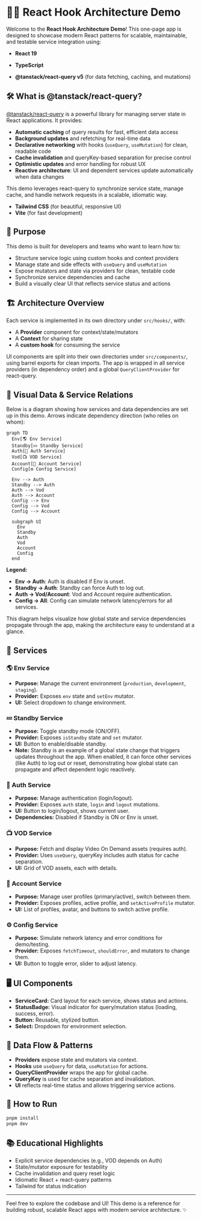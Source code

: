 # 🧑‍💻 React Hook Architecture Demo

Welcome to the **React Hook Architecture Demo**! This one-page app is designed to showcase modern React patterns for scalable, maintainable, and testable service integration using:

- **React 19**
- **TypeScript**

- **@tanstack/react-query v5** (for data fetching, caching, and mutations)

## 🛠️ What is @tanstack/react-query?

[@tanstack/react-query](https://tanstack.com/query/latest) is a powerful library for managing server state in React applications. It provides:

- **Automatic caching** of query results for fast, efficient data access
- **Background updates** and refetching for real-time data
- **Declarative networking** with hooks (`useQuery`, `useMutation`) for clean, readable code
- **Cache invalidation** and queryKey-based separation for precise control
- **Optimistic updates** and error handling for robust UX
- **Reactive architecture**: UI and dependent services update automatically when data changes

This demo leverages react-query to synchronize service state, manage cache, and handle network requests in a scalable, idiomatic way.

- **Tailwind CSS** (for beautiful, responsive UI)
- **Vite** (for fast development)

## 🎯 Purpose

This demo is built for developers and teams who want to learn how to:

- Structure service logic using custom hooks and context providers
- Manage state and side effects with `useQuery` and `useMutation`
- Expose mutators and state via providers for clean, testable code
- Synchronize service dependencies and cache
- Build a visually clear UI that reflects service status and actions


## 🏗️ Architecture Overview

Each service is implemented in its own directory under `src/hooks/`, with:

- A **Provider** component for context/state/mutators
- A **Context** for sharing state
- A **custom hook** for consuming the service

UI components are split into their own directories under `src/components/`, using barrel exports for clean imports. The app is wrapped in all service providers (in dependency order) and a global `QueryClientProvider` for react-query.

## 🔗 Visual Data & Service Relations

Below is a diagram showing how services and data dependencies are set up in this demo. Arrows indicate dependency direction (who relies on whom):

```mermaid
graph TD
  Env[🌎 Env Service]
  Standby[💤 Standby Service]
  Auth[🔐 Auth Service]
  Vod[📺 VOD Service]
  Account[👤 Account Service]
  Config[⚙️ Config Service]

  Env --> Auth
  Standby --> Auth
  Auth --> Vod
  Auth --> Account
  Config --> Env
  Config --> Vod
  Config --> Account

  subgraph UI
    Env
    Standby
    Auth
    Vod
    Account
    Config
  end
```

**Legend:**
- **Env → Auth**: Auth is disabled if Env is unset.
- **Standby → Auth**: Standby can force Auth to log out.
- **Auth → Vod/Account**: Vod and Account require authentication.
- **Config → All**: Config can simulate network latency/errors for all services.

This diagram helps visualize how global state and service dependencies propagate through the app, making the architecture easy to understand at a glance.

## 🧩 Services

### 🌎 Env Service

- **Purpose:** Manage the current environment (`production`, `development`, `staging`).
- **Provider:** Exposes `env` state and `setEnv` mutator.
- **UI:** Select dropdown to change environment.

### 💤 Standby Service

- **Purpose:** Toggle standby mode (ON/OFF).
- **Provider:** Exposes `isStandby` state and `set` mutator.
- **UI:** Button to enable/disable standby.
- **Note:** Standby is an example of a global state change that triggers updates throughout the app. When enabled, it can force other services (like Auth) to log out or reset, demonstrating how global state can propagate and affect dependent logic reactively.

### 🔐 Auth Service

- **Purpose:** Manage authentication (login/logout).
- **Provider:** Exposes `auth` state, `login` and `logout` mutations.
- **UI:** Button to login/logout, shows current user.
- **Dependencies:** Disabled if Standby is ON or Env is unset.

### 📺 VOD Service

- **Purpose:** Fetch and display Video On Demand assets (requires auth).
- **Provider:** Uses `useQuery`, queryKey includes auth status for cache separation.
- **UI:** Grid of VOD assets, each with details.

### 👤 Account Service

- **Purpose:** Manage user profiles (primary/active), switch between them.
- **Provider:** Exposes profiles, active profile, and `setActiveProfile` mutator.
- **UI:** List of profiles, avatar, and buttons to switch active profile.

### ⚙️ Config Service

- **Purpose:** Simulate network latency and error conditions for demo/testing.
- **Provider:** Exposes `fetchTimeout`, `shouldError`, and mutators to change them.
- **UI:** Button to toggle error, slider to adjust latency.

## 🖥️ UI Components

- **ServiceCard:** Card layout for each service, shows status and actions.
- **StatusBadge:** Visual indicator for query/mutation status (loading, success, error).
- **Button:** Reusable, stylized button.
- **Select:** Dropdown for environment selection.

## 🔄 Data Flow & Patterns

- **Providers** expose state and mutators via context.
- **Hooks** use `useQuery` for data, `useMutation` for actions.
- **QueryClientProvider** wraps the app for global cache.
- **QueryKey** is used for cache separation and invalidation.
- **UI** reflects real-time status and allows triggering service actions.

## 🚀 How to Run

```bash
pnpm install
pnpm dev
```

## 📚 Educational Highlights

- Explicit service dependencies (e.g., VOD depends on Auth)
- State/mutator exposure for testability
- Cache invalidation and query reset logic
- Idiomatic React + react-query patterns
- Tailwind for status indication

---

Feel free to explore the codebase and UI! This demo is a reference for building robust, scalable React apps with modern service architecture. ✨
